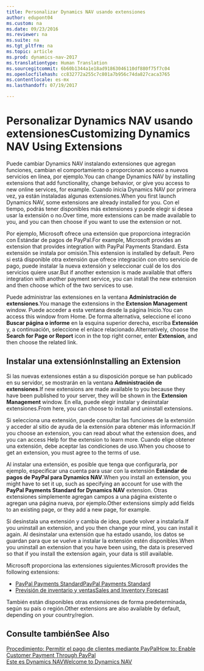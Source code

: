 ```yaml
---
title: Personalizar Dynamics NAV usando extensiones
author: edupont04
ms.custom: na
ms.date: 09/23/2016
ms.reviewer: na
ms.suite: na
ms.tgt_pltfrm: na
ms.topic: article
ms.prod: dynamics-nav-2017
ms.translationtype: Human Translation
ms.sourcegitcommit: 6b60b1344a1e18ad91863046110df880f75f7c04
ms.openlocfilehash: cc832772a255c7c801a7b956c74da827caca3765
ms.contentlocale: es-mx
ms.lasthandoff: 07/19/2017

---
```


# <a name="customizing-dynamics-nav-using-extensions"></a><span data-ttu-id="99847-102">Personalizar Dynamics NAV usando extensiones</span><span class="sxs-lookup"><span data-stu-id="99847-102">Customizing Dynamics NAV Using Extensions</span></span>
<span data-ttu-id="99847-103">Puede cambiar Dynamics NAV instalando extensiones que agregan funciones, cambian el comportamiento o proporcionan acceso a nuevos servicios en línea, por ejemplo.</span><span class="sxs-lookup"><span data-stu-id="99847-103">You can change Dynamics NAV by installing extensions that add functionality, change behavior, or give you access to new online services, for example.</span></span>
<span data-ttu-id="99847-104">Cuando inicia Dynamics NAV por primera vez, ya están instaladas algunas extensiones.</span><span class="sxs-lookup"><span data-stu-id="99847-104">When you first launch Dynamics NAV, some extensions are already installed for you.</span></span> <span data-ttu-id="99847-105">Con el tiempo, podrás tener disponibles más extensiones y puede elegir si desea usar la extensión o no.</span><span class="sxs-lookup"><span data-stu-id="99847-105">Over time, more extensions can be made available to you, and you can then choose if you want to use the extension or not.</span></span>

<span data-ttu-id="99847-106">Por ejemplo, Microsoft ofrece una extensión que proporciona integración con Estándar de pagos de PayPal.</span><span class="sxs-lookup"><span data-stu-id="99847-106">For example, Microsoft provides an extension that provides integration with PayPal Payments Standard.</span></span> <span data-ttu-id="99847-107">Esta extensión se instala por omisión.</span><span class="sxs-lookup"><span data-stu-id="99847-107">This extension is installed by default.</span></span>
<span data-ttu-id="99847-108">Pero si está disponible otra extensión que ofrece integración con otro servicio de pago, puede instalar la nueva extensión y seleccionar cuál de los dos servicios quiere usar.</span><span class="sxs-lookup"><span data-stu-id="99847-108">But if another extension is made available that offers integration with another payment service, you can install the new extension and then choose which of the two services to use.</span></span>  

<span data-ttu-id="99847-109">Puede administrar las extensiones en la ventana **Administración de extensiones**.</span><span class="sxs-lookup"><span data-stu-id="99847-109">You manage the extensions in the **Extension Management** window.</span></span> <span data-ttu-id="99847-110">Puede acceder a esta ventana desde la página Inicio.</span><span class="sxs-lookup"><span data-stu-id="99847-110">You can access this window from Home.</span></span> <span data-ttu-id="99847-111">De forma alternativa, seleccione el icono **Buscar página o informe** en la esquina superior derecha, escriba **Extensión** y, a continuación, seleccione el enlace relacionado.</span><span class="sxs-lookup"><span data-stu-id="99847-111">Alternatively, choose the **Search for Page or Report** icon in the top right corner, enter **Extension**, and then choose the related link.</span></span>   

## <a name="installing-an-extension"></a><span data-ttu-id="99847-112">Instalar una extensión</span><span class="sxs-lookup"><span data-stu-id="99847-112">Installing an Extension</span></span>
<span data-ttu-id="99847-113">Si las nuevas extensiones están a su disposición porque se han publicado en su servidor, se mostrarán en la ventana **Administración de extensiones**.</span><span class="sxs-lookup"><span data-stu-id="99847-113">If new extensions are made available to you because they have been published to your server, they will be shown in the **Extension Management** window.</span></span> <span data-ttu-id="99847-114">En ella, puede elegir instalar y desinstalar extensiones.</span><span class="sxs-lookup"><span data-stu-id="99847-114">From here, you can choose to install and uninstall extensions.</span></span>  

<span data-ttu-id="99847-115">Si selecciona una extensión, puede consultar las funciones de la extensión y acceder al sitio de ayuda de la extensión para obtener más información.</span><span class="sxs-lookup"><span data-stu-id="99847-115">If you choose an extension, you can read about what the extension does, and you can access Help for the extension to learn more.</span></span> <span data-ttu-id="99847-116">Cuando elige obtener una extensión, debe aceptar las condiciones de uso.</span><span class="sxs-lookup"><span data-stu-id="99847-116">When you choose to get an extension, you must agree to the terms of use.</span></span>  

<span data-ttu-id="99847-117">Al instalar una extensión, es posible que tenga que configurarla, por ejemplo, especificar una cuenta para usar con la extensión **Estándar de pagos de PayPal para Dynamics NAV**.</span><span class="sxs-lookup"><span data-stu-id="99847-117">When you install an extension, you might have to set it up, such as specifying an account for use with the **PayPal Payments Standard for Dynamics NAV** extension.</span></span>
<span data-ttu-id="99847-118">Otras extensiones simplemente agregan campos a una página existente o agregan una página nueva, por ejemplo.</span><span class="sxs-lookup"><span data-stu-id="99847-118">Other extensions simply add fields to an existing page, or they add a new page, for example.</span></span>   

<span data-ttu-id="99847-119">Si desinstala una extensión y cambia de idea, puede volver a instalarla.</span><span class="sxs-lookup"><span data-stu-id="99847-119">If you uninstall an extension, and you then change your mind, you can install it again.</span></span> <span data-ttu-id="99847-120">Al desinstalar una extensión que ha estado usando, los datos se guardan para que se vuelve a instalar la extensión estén disponibles.</span><span class="sxs-lookup"><span data-stu-id="99847-120">When you uninstall an extension that you have been using, the data is preserved so that if you install the extension again, your data is still available.</span></span>  

<span data-ttu-id="99847-121">Microsoft proporciona las extensiones siguientes:</span><span class="sxs-lookup"><span data-stu-id="99847-121">Microsoft provides the following extensions:</span></span>  
- [<span data-ttu-id="99847-122">PayPal Payments Standard</span><span class="sxs-lookup"><span data-stu-id="99847-122">PayPal Payments Standard</span></span>](ui-extensions-paypal-payments-standard.md)  
- [<span data-ttu-id="99847-123">Previsión de inventario y ventas</span><span class="sxs-lookup"><span data-stu-id="99847-123">Sales and Inventory Forecast</span></span>](ui-extensions-sales-forecast.md)  

<span data-ttu-id="99847-124">También están disponibles otras extensiones de forma predeterminada, según su país o región.</span><span class="sxs-lookup"><span data-stu-id="99847-124">Other extensions are also available by default, depending on your country/region.</span></span>

## <a name="see-also"></a><span data-ttu-id="99847-125">Consulte también</span><span class="sxs-lookup"><span data-stu-id="99847-125">See Also</span></span>  
[<span data-ttu-id="99847-126">Procedimiento: Permitir el pago de clientes mediante PayPal</span><span class="sxs-lookup"><span data-stu-id="99847-126">How to: Enable Customer Payment Through PayPal</span></span>](sales-how-enable-customer-payments-paypal.md)  
[<span data-ttu-id="99847-127">Este es Dynamics NAV</span><span class="sxs-lookup"><span data-stu-id="99847-127">Welcome to Dynamics NAV</span></span>](across-get-started.md)  

